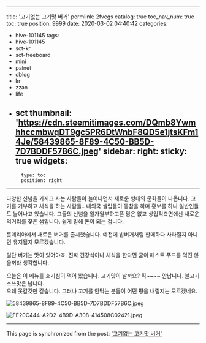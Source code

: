 
---
title: '고기없는 고기맛 버거'
permlink: 2fvcgs
catalog: true
toc_nav_num: true
toc: true
position: 9999
date: 2020-03-02 04:40:42
categories:
- hive-101145
tags:
- hive-101145
- sct-kr
- sct-freeboard
- mini
- palnet
- dblog
- kr
- zzan
- life
- sct
thumbnail: 'https://cdn.steemitimages.com/DQmb8YwmhhccmbwqDT9gc5PR6DtWnbF8QD5e1jtsKFm14Je/58439865-8F89-4C50-BB5D-7D7BDDF57B6C.jpeg'
sidebar:
    right:
        sticky: true
widgets:
    -
        type: toc
        position: right
---


다양한 신념을 가지고 사는 사람들이 늘어나면서 새로운 형태의 문화들이 나옵니다. 
고기를 거부하고 채식을 하는 사람들.. 
내외국 셀럽들이 동참을 하며 홍보를 하니 일반인들도 늘어나고 있습니다. 
그들의 신념을 왈가왈부하고픈 맘은 없고 상업적측면에선 새로운 먹거리를 찾은 샘입니다. 쉽게 말해 돈이 되는 겁니다. 

롯데리아에서 새로운 버거를 출시했습니다. 
예전에 밥버거처럼 판매하다 사라질지 아니면 유지될지 모르겠습니다.  

일단 버거는 맛이 있어야죠. 진짜 건강식이나 채식을 한다면 굳이 페스트 푸드를 먹진 않을꺼라 생각합니다. 

오늘은 이 메뉴를 호기심이 먹어 봤습니다. 
고기맛이 날까요? 픽~~~~
안납니다.  불고기 소쓰맛은 납니다.  
오래 못갈것만 같습니다.  그러나 고기를 안먹는 분들이 어떤 평을 내릴지는 모르겠네요. 

![58439865-8F89-4C50-BB5D-7D7BDDF57B6C.jpeg](https://cdn.steemitimages.com/DQmb8YwmhhccmbwqDT9gc5PR6DtWnbF8QD5e1jtsKFm14Je/58439865-8F89-4C50-BB5D-7D7BDDF57B6C.jpeg)

![FE20C444-A2D2-4B9D-A308-414508C02421.jpeg](https://cdn.steemitimages.com/DQmdLnPsuAxJePzDvKxEmnva1peD2tfNb3NLst8mHHRDj2z/FE20C444-A2D2-4B9D-A308-414508C02421.jpeg)

- - -

This page is synchronized from the post: ['고기없는 고기맛 버거'](https://steemit.com/@kingbit/2fvcgs)
